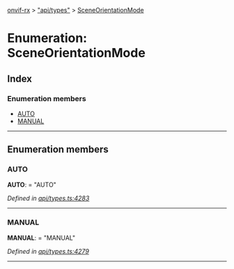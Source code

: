 [onvif-rx](../README.md) > ["api/types"](../modules/_api_types_.md) > [SceneOrientationMode](../enums/_api_types_.sceneorientationmode.md)

# Enumeration: SceneOrientationMode

## Index

### Enumeration members

* [AUTO](_api_types_.sceneorientationmode.md#auto)
* [MANUAL](_api_types_.sceneorientationmode.md#manual)

---

## Enumeration members

<a id="auto"></a>

###  AUTO

**AUTO**:  = "AUTO"

*Defined in [api/types.ts:4283](https://github.com/patrickmichalina/onvif-rx/blob/034e4d6/src/api/types.ts#L4283)*

___
<a id="manual"></a>

###  MANUAL

**MANUAL**:  = "MANUAL"

*Defined in [api/types.ts:4279](https://github.com/patrickmichalina/onvif-rx/blob/034e4d6/src/api/types.ts#L4279)*

___

